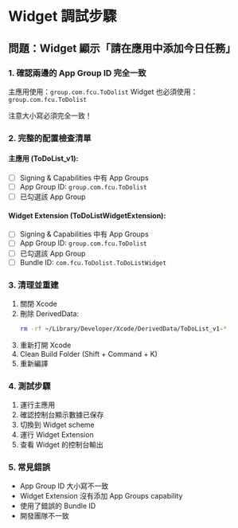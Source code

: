 # Widget 調試步驟

## 問題：Widget 顯示「請在應用中添加今日任務」

### 1. 確認兩邊的 App Group ID 完全一致

主應用使用：`group.com.fcu.ToDolist`
Widget 也必須使用：`group.com.fcu.ToDolist`

注意大小寫必須完全一致！

### 2. 完整的配置檢查清單

#### 主應用 (ToDoList_v1):
- [ ] Signing & Capabilities 中有 App Groups
- [ ] App Group ID: `group.com.fcu.ToDolist`
- [ ] 已勾選該 App Group

#### Widget Extension (ToDoListWidgetExtension):
- [ ] Signing & Capabilities 中有 App Groups
- [ ] App Group ID: `group.com.fcu.ToDolist`
- [ ] 已勾選該 App Group
- [ ] Bundle ID: `com.fcu.ToDolist.ToDoListWidget`

### 3. 清理並重建

1. 關閉 Xcode
2. 刪除 DerivedData:
   ```bash
   rm -rf ~/Library/Developer/Xcode/DerivedData/ToDoList_v1-*
   ```
3. 重新打開 Xcode
4. Clean Build Folder (Shift + Command + K)
5. 重新編譯

### 4. 測試步驟

1. 運行主應用
2. 確認控制台顯示數據已保存
3. 切換到 Widget scheme
4. 運行 Widget Extension
5. 查看 Widget 的控制台輸出

### 5. 常見錯誤

- App Group ID 大小寫不一致
- Widget Extension 沒有添加 App Groups capability
- 使用了錯誤的 Bundle ID
- 開發團隊不一致